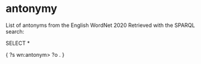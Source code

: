 # antonymy

List of antonyms from the English WordNet 2020
Retrieved with the SPARQL search:

SELECT *

{
    ?s wn:antonym> ?o .
}
